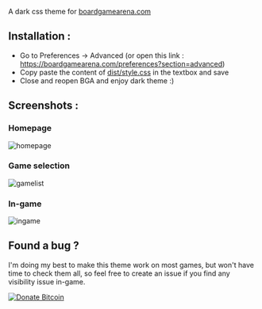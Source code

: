 A dark css theme for [boardgamearena.com](https://boardgamearena.com/)

## Installation :

- Go to Preferences -> Advanced (or open this link : https://boardgamearena.com/preferences?section=advanced)
- Copy paste the content of [dist/style.css](https://raw.githubusercontent.com/bastien09/bga-dark-theme/main/dist/style.css) in the textbox and save
- Close and reopen BGA and enjoy dark theme :)

## Screenshots :

### Homepage
![homepage](https://raw.githubusercontent.com/bastien09/bga-dark-theme/main/screenshots/homepage.png)
### Game selection
![gamelist](https://raw.githubusercontent.com/bastien09/bga-dark-theme/main/screenshots/gamelist.png)
### In-game
![ingame](https://raw.githubusercontent.com/bastien09/bga-dark-theme/main/screenshots/ingame.png)

## Found a bug ?

I'm doing my best to make this theme work on most games, but won't have time to check them all, so feel free to create an issue if you find any visibility issue in-game.

[![Donate Bitcoin](https://img.shields.io/badge/donate-bitcoin-orange.svg)](https://bastien09.github.io/donate-bitcoin)